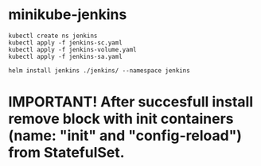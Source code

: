 # minikube-jenkins

```
kubectl create ns jenkins
kubectl apply -f jenkins-sc.yaml
kubectl apply -f jenkins-volume.yaml
kubectl apply -f jenkins-sa.yaml

helm install jenkins ./jenkins/ --namespace jenkins
```

# IMPORTANT! After succesfull install remove block with init containers (name: "init" and "config-reload") from StatefulSet.
